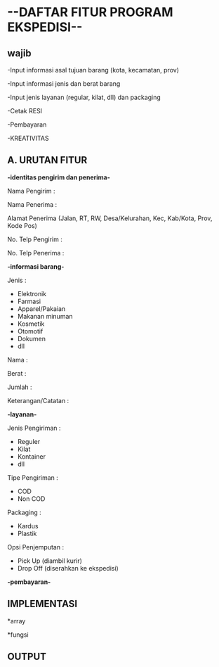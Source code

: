 # --DAFTAR FITUR PROGRAM EKSPEDISI--


## wajib

-Input informasi asal tujuan barang (kota, kecamatan, prov) 

-Input informasi jenis dan berat barang

-Input jenis layanan (regular, kilat, dll) dan packaging 

-Cetak RESI 

-Pembayaran 

-KREATIVITAS


## A. URUTAN FITUR

**-identitas pengirim dan penerima-**

Nama Pengirim :

Nama Penerima :

Alamat Penerima (Jalan, RT, RW, Desa/Kelurahan, Kec, Kab/Kota, Prov, Kode Pos)

No. Telp Pengirim :

No. Telp Penerima :  


**-informasi barang-**

Jenis :

- Elektronik
- Farmasi
- Apparel/Pakaian
- Makanan minuman
- Kosmetik
- Otomotif
- Dokumen
- dll

Nama :

Berat :

Jumlah :

Keterangan/Catatan :


 **-layanan-**
 
Jenis Pengiriman :

- Reguler
- Kilat
- Kontainer
- dll

Tipe Pengiriman :

- COD
- Non COD

Packaging :

- Kardus
- Plastik

Opsi Penjemputan :

- Pick Up (diambil kurir)
- Drop Off (diserahkan ke ekspedisi)

**-pembayaran-**





## IMPLEMENTASI

*array 

*fungsi





## OUTPUT
